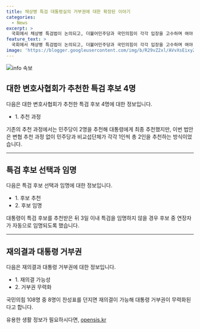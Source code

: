 ```yaml
---
title: 채상병 특검 대통령실의 거부권에 대한 확장된 이야기
categories:
  - News
excerpt: >
  국회에서 채상병 특검법이 논의되고, 더불어민주당과 국민의힘이 각각 입장을 고수하며 여야 간 긴밀한 대립이 이뤄지고 있다. 채상병 특검법은 기존 특검법에 비해 수사 범위를 확대하고, 고위공직자범죄수사처(공수처)에 대한 외압 의혹도 수사 대상에 포함했으며, 특검 후보 추천 절차와 대통령 거부권 등에 대한 내용이 논란이 되고 있다. 대통령실은 특검법에 대한 거부권 행사를 예고하고 있으며, 이에 대한 관련 법안 처리 가능성 등이 여야 간의 치열한 대치로 예상된다.
feature_text: >
  국회에서 채상병 특검법이 논의되고, 더불어민주당과 국민의힘이 각각 입장을 고수하며 여야 간 긴밀한 대립이 이뤄지고 있다. 채상병 특검법은 기존 특검법에 비해 수사 범위를 확대하고, 고위공직자범죄수사처(공수처)에 대한 외압 의혹도 수사 대상에 포함했으며, 특검 후보 추천 절차와 대통령 거부권 등에 대한 내용이 논란이 되고 있다. 대통령실은 특검법에 대한 거부권 행사를 예고하고 있으며, 이에 대한 관련 법안 처리 가능성 등이 여야 간의 치열한 대치로 예상된다.
image: 'https://blogger.googleusercontent.com/img/b/R29vZ2xl/AVvXsEixyZcFfHzMRdzZMjFBmAUKJYCLCGyLL1o632UiGVXcaFdKo_bkvkuCioo0uUKlGfBVcT3P84aROyZIXSBEx3Aw5nCQ3pTgDom1WDC4m8eifvWiAmWEEVb4x6G_l8C0QH225ldMjyaFvpxGEBGNO37VmDTDMHGhJPq73UglMfDca1-0aw/s1600/blogspot.png'
---
```


<p><img src="https://blogger.googleusercontent.com/img/b/R29vZ2xl/AVvXsEixyZcFfHzMRdzZMjFBmAUKJYCLCGyLL1o632UiGVXcaFdKo_bkvkuCioo0uUKlGfBVcT3P84aROyZIXSBEx3Aw5nCQ3pTgDom1WDC4m8eifvWiAmWEEVb4x6G_l8C0QH225ldMjyaFvpxGEBGNO37VmDTDMHGhJPq73UglMfDca1-0aw/s1600/blogspot.png" alt="info 속보" /></p>

<h2 data-ke-size="size26">대한 변호사협회가 추천한 특검 후보 4명</h2>

<p>다음은 대한 변호사협회가 추천한 특검 후보 4명에 대한 정보입니다.</p>

<ul>
    <li>1. 추천 과정</li>
</ul>

<p data-ke-size="size16">기존의 추천 과정에서는 민주당이 2명을 추천해 대통령에게 최종 추천했지만, 이번 법안은 변협 추천 과정 없이 민주당과 비교섭단체가 각각 1인씩 총 2인을 추천하는 방식이었습니다.</p>

<hr>

<h2 data-ke-size="size26">특검 후보 선택과 임명</h2>

<p>다음은 특검 후보 선택과 임명에 대한 정보입니다.</p>

<ul>
    <li>1. 후보 추천</li>
    <li>2. 후보 임명</li>
</ul>

<p data-ke-size="size16">대통령이 특검 후보를 추천받은 뒤 3일 이내 특검을 임명하지 않을 경우 후보 중 연장자가 자동으로 임명되도록 했습니다.</p>

<hr>

<h2 data-ke-size="size26">재의결과 대통령 거부권</h2>

<p>다음은 재의결과 대통령 거부권에 대한 정보입니다.</p>

<ul>
    <li>1. 재의결 가능성</li>
    <li>2. 거부권 무력화</li>
</ul>

<p data-ke-size="size16">국민의힘 108명 중 8명이 찬성표를 던지면 재의결이 가능해 대통령 거부권이 무력화된다고 합니다.</p>
유용한 생활 정보가 필요하시다면, <a href="https://opensis.kr" rel="dofollow">opensis.kr</a>


